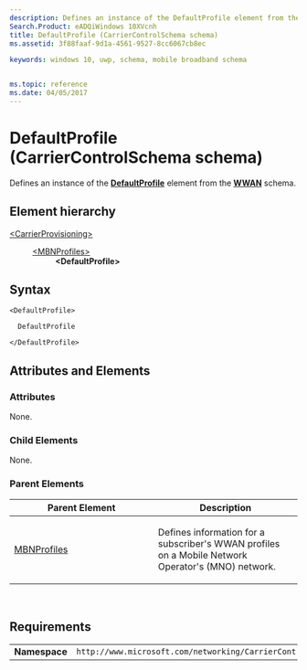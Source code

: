 ```yaml
---
description: Defines an instance of the DefaultProfile element from the WWAN schema.
Search.Product: eADQiWindows 10XVcnh
title: DefaultProfile (CarrierControlSchema schema)
ms.assetid: 3f88faaf-9d1a-4561-9527-8cc6067cb8ec

keywords: windows 10, uwp, schema, mobile broadband schema


ms.topic: reference
ms.date: 04/05/2017
---
```


# DefaultProfile (CarrierControlSchema schema)


Defines an instance of the [**DefaultProfile**](../wwan/element-defaultprofile.md) element from the [**WWAN**](../wwan/schema-root.md) schema.

## Element hierarchy

<dl>
<dt><a href="element-carrierprovisioning.md">&lt;CarrierProvisioning&gt;</a></dt>
<dd>
<dl>
<dt><a href="element-mbnprofiles.md">&lt;MBNProfiles&gt;</a></dt>
<dd><b>&lt;DefaultProfile&gt;</b></dd>
</dl>
</dd>
</dl>

## Syntax

``` syntax
<DefaultProfile>

  DefaultProfile

</DefaultProfile>
```

## Attributes and Elements


### Attributes

None.

### Child Elements

None.

### Parent Elements

<table>
<colgroup>
<col width="50%" />
<col width="50%" />
</colgroup>
<thead>
<tr class="header">
<th>Parent Element</th>
<th>Description</th>
</tr>
</thead>
<tbody>
<tr class="odd">
<td><a href="element-mbnprofiles.md">MBNProfiles</a> </td>
<td><p>Defines information for a subscriber's WWAN profiles on a Mobile Network Operator's (MNO) network.</p></td>
</tr>
</tbody>
</table>

 

## Requirements

|          |         |
|----------|--------------|
| **Namespace** | `http://www.microsoft.com/networking/CarrierControl/v1` |

 

 
